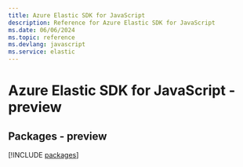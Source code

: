 ```yaml
---
title: Azure Elastic SDK for JavaScript
description: Reference for Azure Elastic SDK for JavaScript
ms.date: 06/06/2024
ms.topic: reference
ms.devlang: javascript
ms.service: elastic
---
```

# Azure Elastic SDK for JavaScript - preview
## Packages - preview
[!INCLUDE [packages](elastic-index.md)]